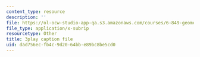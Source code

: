 ```yaml
---
content_type: resource
description: ''
file: https://ol-ocw-studio-app-qa.s3.amazonaws.com/courses/6-849-geometric-folding-algorithms-linkages-origami-polyhedra-fall-2012/dad756ecfb4c9d2064bbe89bc8be5cd0_tnbzV-_pxbE.srt
file_type: application/x-subrip
resourcetype: Other
title: 3play caption file
uid: dad756ec-fb4c-9d20-64bb-e89bc8be5cd0
---
```

